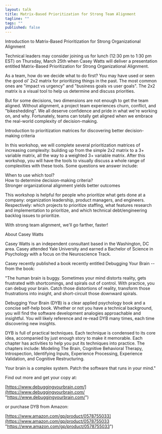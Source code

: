 ```yaml
---
layout: talk
title: Matrix-Based Prioritization for Strong Team Alignment
tagline: ""
tags: ""
published: false
---
```


Introduction to Matrix-Based Prioritization for Strong Organizational Alignment

Technical leaders may consider joining us for lunch (12:30 pm to 1:30 pm EST) on Thursday, March 25th when Casey Watts will deliver a presentation entitled Matrix-Based Prioritization for Strong Organizational Alignment.

As a team, how do we decide what to do first? You may have used or seen the good ol' 2x2 matrix for prioritizing things in the past. The most common ones are "impact vs urgency" and "business goals vs user goals". The 2x2 matrix is a visual tool to help us determine and discuss priorities.

But for some decisions, two dimensions are not enough to get the team aligned. Without alignment, a project team experiences churn, conflict, and "bikeshedding". We all deserve confidence and pride in what we're working on, and why. Fortunately, teams can totally get aligned when we embrace the real-world complexity of decision-making.

Introduction to prioritization matrices for discovering better decision-making criteria

In this workshop, we will complete several prioritization matrices of increasing complexity: building up from the simple 2x2 matrix to a 3+ variable matrix, all the way to a weighted 3+ variable matrix. After this workshop, you will have the tools to visually discuss a whole range of complexities with these tools. Some questions we answer include:

When to use which tool?  
How to determine decision-making criteria?  
Stronger organizational alignment yields better outcomes

This workshop is helpful for people who prioritize what gets done at a company: organization leadership, product managers, and engineers. Respectively: which projects to prioritize staffing, what features research and implementation to prioritize, and which technical debt/engineering backlog issues to prioritize.

With strong team alignment, we'll go farther, faster!

About Casey Watts

Casey Watts is an independent consultant based in the Washington, DC area. Casey attended Yale University and earned a Bachelor of Science in Psychology with a focus on the Neuroscience Track.

Casey recently published a book recently entitled Debugging Your Brain -- from the book:

"The human brain is buggy. Sometimes your mind distorts reality, gets frustrated with shortcomings, and spirals out of control. With practice, you can debug your brain. Catch those distortions of reality, transform those frustrations into insight, and short-circuit those downward spirals.

Debugging Your Brain (DYB) is a clear applied psychology book and a concise self-help book. Whether or not you have a technical background, you will find the software development analogies approachable and insightful. You will likely reference and re-read DYB many times, each time discovering new insights.

DYB is full of practical techniques. Each technique is condensed to its core idea, accompanied by just enough story to make it memorable. Each chapter has activities to help you put its techniques into practice. The chapters include: Modeling The Brain, Cognitive Behavioral Therapy, Introspection, Identifying Inputs, Experience Processing, Experience Validation, and Cognitive Restructuring.

Your brain is a complex system. Patch the software that runs in your mind."

Find out more and get your copy at:

[https://www.debuggingyourbrain.com/](https://www.debuggingyourbrain.com/ "https://www.debuggingyourbrain.com/")

or purchase DYB from Amazon:

[https://www.amazon.com/gp/product/0578755033](https://www.amazon.com/gp/product/0578755033 "https://www.amazon.com/gp/product/0578755033")
